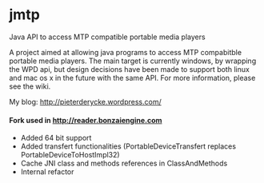 jmtp
======

Java API to access MTP compatible portable media players

A project aimed at allowing java programs to access MTP compabitble portable media players.
The main target is currently windows, by wrapping the WPD api, but design decisions have been made to support both linux and mac os x in the future with the same API.
For more information, please see the wiki.

My blog: http://pieterderycke.wordpress.com/

#### Fork used in http://reader.bonzaiengine.com
* Added 64 bit support
* Added transfert functionalities (PortableDeviceTransfert replaces PortableDeviceToHostImpl32)
* Cache JNI class and methods references in ClassAndMethods
* Internal refactor
